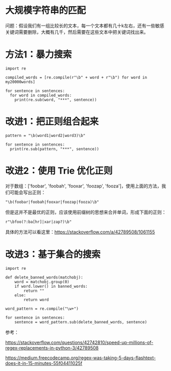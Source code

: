 # 大规模字符串的匹配

<!--
ID: 5a4ac079-77af-4ab7-a2c1-e91535c3632f
Status: publish
Date: 2018-07-20T02:35:00
Modified: 2020-05-16T11:20:28
wp_id: 486
-->

问题：假设我们有一组比较长的文本，每一个文本都有几十k左右，还有一些敏感关键词需要删除，大概有几千，然后需要在这些文本中把关键词找出来。

# 方法1：暴力搜索

```
import re

compiled_words = [re.compile(r"\b" + word + r"\b") for word in my20000words]

for sentence in sentences:
  for word in compiled_words:
    print(re.sub(word, "***", sentence))

```

# 改进1：把正则组合起来

```
pattern = "\b(word1|word2|word3)\b"

for sentence in sentences:
  print(re.sub(pattern, "***", sentence))
```

# 改进2：使用 Trie 优化正则

对于数组：['foobar', 'foobah', 'fooxar', 'foozap', 'fooza']，使用上面的方法，我们可能会写出正则：

```
"\b(foobar|foobah|fooxar|foozap|fooza)\b"
```

但是这并不是最优的正则，应该使用前缀树的思想来合并单词，形成下面的正则：

```
r"\bfoo(?:ba[hr]|xar|zap?)\b"
```

具体的方法可以看这里：https://stackoverflow.com/a/42789508/1061155

# 改进3：基于集合的搜索

```
import re

def delete_banned_words(matchobj):
    word = matchobj.group(0)
    if word.lower() in banned_words:
        return ""
    else:
        return word

word_pattern = re.compile("\w+")

for sentence in sentences:
    sentence = word_pattern.sub(delete_banned_words, sentence)
```




参考：

https://stackoverflow.com/questions/42742810/speed-up-millions-of-regex-replacements-in-python-3/42789508

https://medium.freecodecamp.org/regex-was-taking-5-days-flashtext-does-it-in-15-minutes-55f04411025f